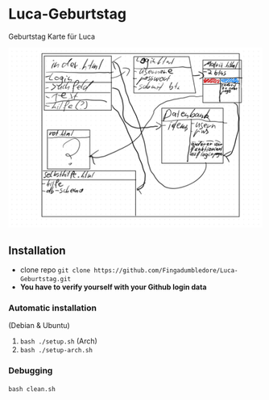 # Luca-Geburtstag
Geburtstag Karte für Luca

![Screenshot.](IMG_0004.jpg)
## Installation
* clone repo `git clone https://github.com/Fingadumbledore/Luca-Geburtstag.git`
* **You have to verify yourself with your Github login data**


### Automatic installation 
(Debian & Ubuntu)
1. `bash ./setup.sh`
(Arch)
1. `bash ./setup-arch.sh`

### Debugging
`bash clean.sh`
